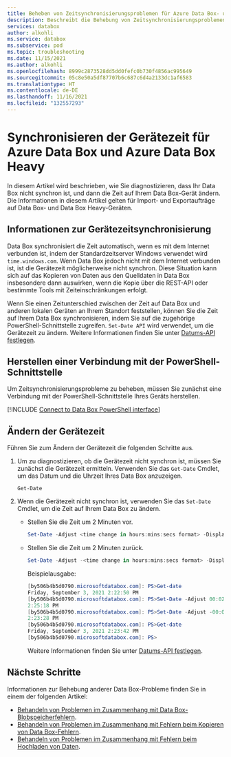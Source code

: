 ```yaml
---
title: Beheben von Zeitsynchronisierungsproblemen für Azure Data Box- und Azure Data Box Heavy-Geräte
description: Beschreibt die Behebung von Zeitsynchronisierungsproblemen für ein Azure Data Box- oder Azure Data Box Heavy-Gerät über die PowerShell-Schnittstelle.
services: databox
author: alkohli
ms.service: databox
ms.subservice: pod
ms.topic: troubleshooting
ms.date: 11/15/2021
ms.author: alkohli
ms.openlocfilehash: 8999c2873528dd5dd0fefc0b730f4856ac995649
ms.sourcegitcommit: 05c8e50a5df87707b6c687c6d4a2133dc1af6583
ms.translationtype: HT
ms.contentlocale: de-DE
ms.lasthandoff: 11/16/2021
ms.locfileid: "132557293"
---
```

# <a name="sync-device-time-for-azure-data-box-and-azure-data-box-heavy"></a>Synchronisieren der Gerätezeit für Azure Data Box und Azure Data Box Heavy

In diesem Artikel wird beschrieben, wie Sie diagnostizieren, dass Ihr Data Box nicht synchron ist, und dann die Zeit auf Ihrem Data Box-Gerät ändern. Die Informationen in diesem Artikel gelten für Import- und Exportaufträge auf Data Box- und Data Box Heavy-Geräten.


## <a name="about-device-time-sync"></a>Informationen zur Gerätezeitsynchronisierung

Data Box synchronisiert die Zeit automatisch, wenn es mit dem Internet verbunden ist, indem der Standardzeitserver Windows verwendet wird `time.windows.com`. Wenn Data Box jedoch nicht mit dem Internet verbunden ist, ist die Gerätezeit möglicherweise nicht synchron. Diese Situation kann sich auf das Kopieren von Daten aus den Quelldaten in Data Box insbesondere dann auswirken, wenn die Kopie über die REST-API oder bestimmte Tools mit Zeiteinschränkungen erfolgt. 

Wenn Sie einen Zeitunterschied zwischen der Zeit auf Data Box und anderen lokalen Geräten an Ihrem Standort feststellen, können Sie die Zeit auf Ihrem Data Box synchronisieren, indem Sie auf die zugehörige PowerShell-Schnittstelle zugreifen. `Set-Date API` wird verwendet, um die Gerätezeit zu ändern. Weitere Informationen finden Sie unter [Datums-API festlegen](/powershell/module/microsoft.powershell.utility/set-date?view=powershell-7.1&preserve-view=true).


## <a name="connect-to-powershell-interface"></a>Herstellen einer Verbindung mit der PowerShell-Schnittstelle

Um Zeitsynchronisierungsprobleme zu beheben, müssen Sie zunächst eine Verbindung mit der PowerShell-Schnittstelle Ihres Geräts herstellen.

[!INCLUDE [Connect to Data Box PowerShell interface](../../includes/data-box-connect-powershell-interface.md)]


## <a name="change-device-time"></a>Ändern der Gerätezeit

Führen Sie zum Ändern der Gerätezeit die folgenden Schritte aus.

1. Um zu diagnostizieren, ob die Gerätezeit nicht synchron ist, müssen Sie zunächst die Gerätezeit ermitteln. Verwenden Sie das `Get-Date` Cmdlet, um das Datum und die Uhrzeit Ihres Data Box anzuzeigen.

    `Get-Date`

1. Wenn die Gerätezeit nicht synchron ist, verwenden Sie das `Set-Date` Cmdlet, um die Zeit auf Ihrem Data Box zu ändern.

    - Stellen Sie die Zeit um 2 Minuten vor.
    
        ```powershell
        Set-Date -Adjust <time change in hours:mins:secs format> -DisplayHint Time
        ```
    - Stellen Sie die Zeit um 2 Minuten zurück.

        ```powershell
        Set-Date -Adjust -<time change in hours:mins:secs format> -DisplayHint Time
        ```    

        Beispielausgabe:
        
        ```powershell
        [by506b4b5d0790.microsoftdatabox.com]: PS>Get-date
        Friday, September 3, 2021 2:22:50 PM
        [by506b4b5d0790.microsoftdatabox.com]: PS>Set-Date -Adjust 00:02:00 -DisplayHint Time
        2:25:18 PM
        [by506b4b5d0790.microsoftdatabox.com]: PS>Set-Date -Adjust -00:02:00 -DisplayHint Time
        2:23:28 PM
        [by506b4b5d0790.microsoftdatabox.com]: PS>Get-date
        Friday, September 3, 2021 2:23:42 PM
        [by506b4b5d0790.microsoftdatabox.com]: PS>
        ```
        Weitere Informationen finden Sie unter [Datums-API festlegen](/powershell/module/microsoft.powershell.utility/set-date?view=powershell-7.1&preserve-view=true).
    
## <a name="next-steps"></a>Nächste Schritte

Informationen zur Behebung anderer Data Box-Probleme finden Sie in einem der folgenden Artikel:

- [Behandeln von Problemen im Zusammenhang mit Data Box-Blobspeicherfehlern](data-box-troubleshoot-rest.md).
- [Behandeln von Problemen im Zusammenhang mit Fehlern beim Kopieren von Data Box-Fehlern](data-box-troubleshoot.md).
- [Behandeln von Problemen im Zusammenhang mit Fehlern beim Hochladen von Daten](data-box-troubleshoot-data-upload.md).
